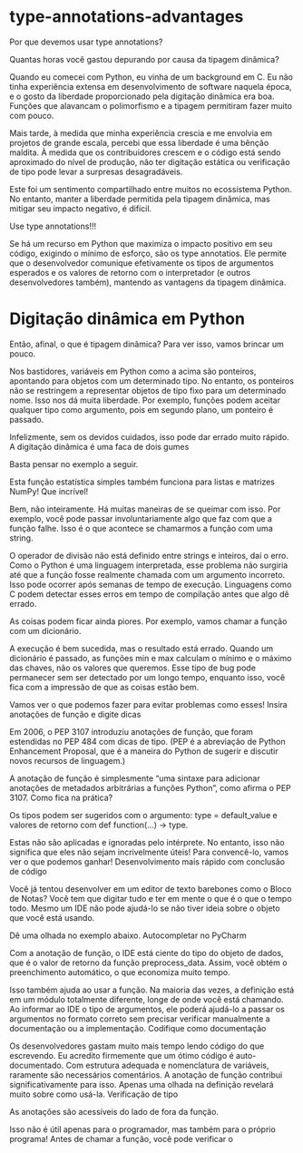 # type-annotations-advantages
Por que devemos usar type annotations?

Quantas horas você gastou depurando por causa da tipagem dinâmica?

Quando eu comecei com Python, eu vinha de um background em C. Eu não tinha experiência extensa em desenvolvimento de software naquela época, e o gosto da liberdade proporcionado pela digitação dinâmica era boa. Funções que alavancam o polimorfismo e a tipagem permitiram fazer muito com pouco.

Mais tarde, à medida que minha experiência crescia e me envolvia em projetos de grande escala, percebi que essa liberdade é uma bênção maldita. 
À medida que os contribuidores crescem e o código está sendo aproximado do nível de produção, não ter digitação estática ou verificação de tipo pode levar a surpresas desagradáveis.

Este foi um sentimento compartilhado entre muitos no ecossistema Python. No entanto, manter a liberdade permitida pela tipagem dinâmica, mas mitigar seu impacto negativo, é difícil.

Use type annotations!!!

Se há um recurso em Python que maximiza o impacto positivo em seu código, exigindo o mínimo de esforço, são os type annotatios.
Ele permite que o desenvolvedor comunique efetivamente os tipos de argumentos esperados e os valores de retorno com o interpretador (e outros desenvolvedores também), mantendo as vantagens da tipagem dinâmica.

# Digitação dinâmica em Python

Então, afinal, o que é tipagem dinâmica? Para ver isso, vamos brincar um pouco.

Nos bastidores, variáveis ​​em Python como a acima são ponteiros, apontando para objetos com um determinado tipo. No entanto, os ponteiros não se restringem a representar objetos de tipo fixo para um determinado nome. Isso nos dá muita liberdade. Por exemplo, funções podem aceitar qualquer tipo como argumento, pois em segundo plano, um ponteiro é passado.

Infelizmente, sem os devidos cuidados, isso pode dar errado muito rápido.
A digitação dinâmica é uma faca de dois gumes

Basta pensar no exemplo a seguir.

Esta função estatística simples também funciona para listas e matrizes NumPy! Que incrível!

Bem, não inteiramente. Há muitas maneiras de se queimar com isso. Por exemplo, você pode passar involuntariamente algo que faz com que a função falhe. Isso é o que acontece se chamarmos a função com uma string.

O operador de divisão não está definido entre strings e inteiros, daí o erro. Como o Python é uma linguagem interpretada, esse problema não surgiria até que a função fosse realmente chamada com um argumento incorreto. Isso pode ocorrer após semanas de tempo de execução. Linguagens como C podem detectar esses erros em tempo de compilação antes que algo dê errado.

As coisas podem ficar ainda piores. Por exemplo, vamos chamar a função com um dicionário.

A execução é bem sucedida, mas o resultado está errado. Quando um dicionário é passado, as funções min e max calculam o mínimo e o máximo das chaves, não os valores que queremos. Esse tipo de bug pode permanecer sem ser detectado por um longo tempo, enquanto isso, você fica com a impressão de que as coisas estão bem.

Vamos ver o que podemos fazer para evitar problemas como esses!
Insira anotações de função e digite dicas

Em 2006, o PEP 3107 introduziu anotações de função, que foram estendidas no PEP 484 com dicas de tipo. (PEP é a abreviação de Python Enhancement Proposal, que é a maneira do Python de sugerir e discutir novos recursos de linguagem.)

A anotação de função é simplesmente “uma sintaxe para adicionar anotações de metadados arbitrárias a funções Python”, como afirma o PEP 3107. Como fica na prática?

Os tipos podem ser sugeridos com o argumento: type = default_value e valores de retorno com def function(...) -> type.

Estas não são aplicadas e ignoradas pelo intérprete. No entanto, isso não significa que eles não sejam incrivelmente úteis! Para convencê-lo, vamos ver o que podemos ganhar!
Desenvolvimento mais rápido com conclusão de código

Você já tentou desenvolver em um editor de texto barebones como o Bloco de Notas? Você tem que digitar tudo e ter em mente o que é o que o tempo todo. Mesmo um IDE não pode ajudá-lo se não tiver ideia sobre o objeto que você está usando.

Dê uma olhada no exemplo abaixo.
Autocompletar no PyCharm

Com a anotação de função, o IDE está ciente do tipo do objeto de dados, que é o valor de retorno da função preprocess_data. Assim, você obtém o preenchimento automático, o que economiza muito tempo.

Isso também ajuda ao usar a função. Na maioria das vezes, a definição está em um módulo totalmente diferente, longe de onde você está chamando. Ao informar ao IDE o tipo de argumentos, ele poderá ajudá-lo a passar os argumentos no formato correto sem precisar verificar manualmente a documentação ou a implementação.
Codifique como documentação

Os desenvolvedores gastam muito mais tempo lendo código do que escrevendo. Eu acredito firmemente que um ótimo código é auto-documentado. Com estrutura adequada e nomenclatura de variáveis, raramente são necessários comentários. A anotação de função contribui significativamente para isso. Apenas uma olhada na definição revelará muito sobre como usá-la.
Verificação de tipo

As anotações são acessíveis do lado de fora da função.

Isso não é útil apenas para o programador, mas também para o próprio programa! Antes de chamar a função, você pode verificar o
